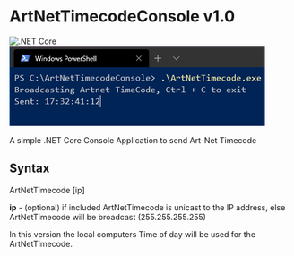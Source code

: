 # ArtNetTimecodeConsole v1.0
![.NET Core](https://github.com/hossimo/ArtNetTimecodeConsole/workflows/.NET%20Core/badge.svg)
![Example Image](Images/Terminal-Image.png)

 A simple .NET Core Console Application to send Art-Net Timecode

 ## Syntax
 ArtNetTimecode [ip]

 **ip** - (optional) if included ArtNetTimecode is unicast to the IP address, else ArtNetTimecode will be broadcast (255.255.255.255)

 In this version the local computers Time of day will be used for the ArtNetTimecode.

